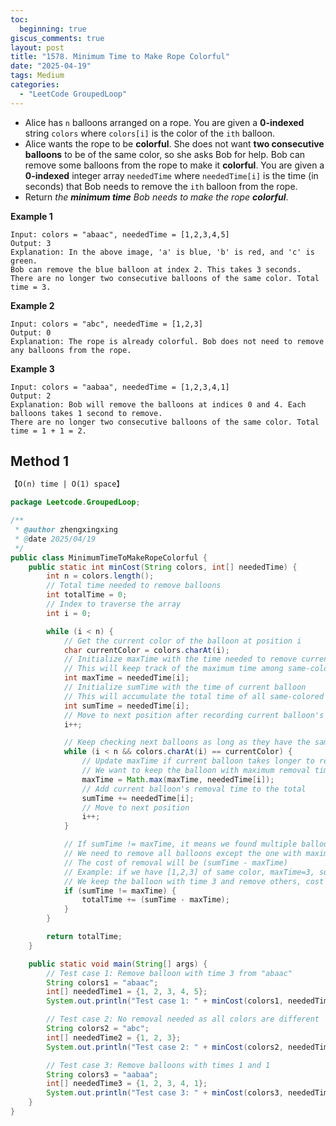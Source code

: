 ```yaml
---
toc:
  beginning: true
giscus_comments: true
layout: post
title: "1578. Minimum Time to Make Rope Colorful"
date: "2025-04-19"
tags: Medium
categories:
  - "LeetCode GroupedLoop"
---
```



- Alice has `n` balloons arranged on a rope. You are given a **0-indexed** string `colors` where `colors[i]` is the color of the `ith` balloon.
- Alice wants the rope to be **colorful**. She does not want **two consecutive balloons** to be of the same color, so she asks Bob for help. Bob can remove some balloons from the rope to make it **colorful**. You are given a **0-indexed** integer array `neededTime` where `neededTime[i]` is the time (in seconds) that Bob needs to remove the `ith` balloon from the rope.
- Return *the **minimum time** Bob needs to make the rope **colorful***.

**Example 1**

```
Input: colors = "abaac", neededTime = [1,2,3,4,5]
Output: 3
Explanation: In the above image, 'a' is blue, 'b' is red, and 'c' is green.
Bob can remove the blue balloon at index 2. This takes 3 seconds.
There are no longer two consecutive balloons of the same color. Total time = 3.
```

**Example 2**

```
Input: colors = "abc", neededTime = [1,2,3]
Output: 0
Explanation: The rope is already colorful. Bob does not need to remove any balloons from the rope.
```

**Example 3**

```
Input: colors = "aabaa", neededTime = [1,2,3,4,1]
Output: 2
Explanation: Bob will remove the balloons at indices 0 and 4. Each balloons takes 1 second to remove.
There are no longer two consecutive balloons of the same color. Total time = 1 + 1 = 2.
```

## Method 1

```tex
【O(n) time | O(1) space】
```

```java
package Leetcode.GroupedLoop;

/**
 * @author zhengxingxing
 * @date 2025/04/19
 */
public class MinimumTimeToMakeRopeColorful {
    public static int minCost(String colors, int[] neededTime) {
        int n = colors.length();
        // Total time needed to remove balloons
        int totalTime = 0;
        // Index to traverse the array
        int i = 0;

        while (i < n) {
            // Get the current color of the balloon at position i
            char currentColor = colors.charAt(i);
            // Initialize maxTime with the time needed to remove current balloon
            // This will keep track of the maximum time among same-colored balloons
            int maxTime = neededTime[i];
            // Initialize sumTime with the time of current balloon
            // This will accumulate the total time of all same-colored balloons
            int sumTime = neededTime[i];
            // Move to next position after recording current balloon's information
            i++;

            // Keep checking next balloons as long as they have the same color
            while (i < n && colors.charAt(i) == currentColor) {
                // Update maxTime if current balloon takes longer to remove
                // We want to keep the balloon with maximum removal time
                maxTime = Math.max(maxTime, neededTime[i]);
                // Add current balloon's removal time to the total
                sumTime += neededTime[i];
                // Move to next position
                i++;
            }

            // If sumTime != maxTime, it means we found multiple balloons of same color
            // We need to remove all balloons except the one with maximum removal time
            // The cost of removal will be (sumTime - maxTime)
            // Example: if we have [1,2,3] of same color, maxTime=3, sumTime=6
            // We keep the balloon with time 3 and remove others, cost = 6-3 = 3
            if (sumTime != maxTime) {
                totalTime += (sumTime - maxTime);
            }
        }

        return totalTime;
    }

    public static void main(String[] args) {
        // Test case 1: Remove balloon with time 3 from "abaac"
        String colors1 = "abaac";
        int[] neededTime1 = {1, 2, 3, 4, 5};
        System.out.println("Test case 1: " + minCost(colors1, neededTime1)); // Should output 3

        // Test case 2: No removal needed as all colors are different
        String colors2 = "abc";
        int[] neededTime2 = {1, 2, 3};
        System.out.println("Test case 2: " + minCost(colors2, neededTime2)); // Should output 0

        // Test case 3: Remove balloons with times 1 and 1
        String colors3 = "aabaa";
        int[] neededTime3 = {1, 2, 3, 4, 1};
        System.out.println("Test case 3: " + minCost(colors3, neededTime3)); // Should output 2
    }
}

```





